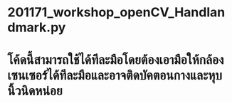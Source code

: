 # 201171_workshop_openCV_Handlandmark.py
# โค้ดนี้สามารถใช้ได้ทีละมือโดยต้องเอามือให้กล้องเซนเซอร์ได้ทีละมือและอาจติดบัคตอนกางและหุบนิ้วนิดหน่อย
